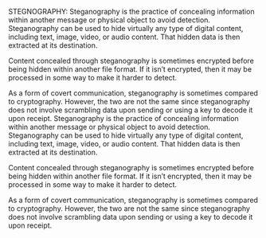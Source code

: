STEGNOGRAPHY:
Steganography is the practice of concealing information within another message or physical object to avoid detection. Steganography can be used to hide virtually any type of digital content, including text, image, video, or audio content. That hidden data is then extracted at its destination.

Content concealed through steganography is sometimes encrypted before being hidden within another file format. If it isn’t encrypted, then it may be processed in some way to make it harder to detect.

As a form of covert communication, steganography is sometimes compared to cryptography. However, the two are not the same since steganography does not involve scrambling data upon sending or using a key to decode it upon receipt.
Steganography is the practice of concealing information within another message or physical object to avoid detection. Steganography can be used to hide virtually any type of digital content, including text, image, video, or audio content. That hidden data is then extracted at its destination.

Content concealed through steganography is sometimes encrypted before being hidden within another file format. If it isn’t encrypted, then it may be processed in some way to make it harder to detect.

As a form of covert communication, steganography is sometimes compared to cryptography. However, the two are not the same since steganography does not involve scrambling data upon sending or using a key to decode it upon receipt.
